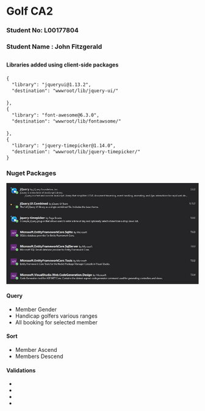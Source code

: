 # Golf CA2
### Student No: L00177804
### Student Name : John Fitzgerald
##
#### Libraries added using client-side packages
    {
      "library": "jqueryui@1.13.2",
      "destination": "wwwroot/lib/jquery-ui/"

    },
    {
      "library": "font-awesome@6.3.0",
      "destination": "wwwroot/lib/fontawsome/"

    },
    {
      "library": "jquery-timepicker@1.14.0",
      "destination": "wwwroot/lib/jquery-timepicker/"
    }

### Nuget Packages

![](/Misc/NugetPacks.jpg "Nuget Packages")

#### Query

- Member Gender
- Handicap golfers various ranges
- All booking for selected member

#### Sort

- Member Ascend
- Members Descend

#### Validations

-
-
-
-